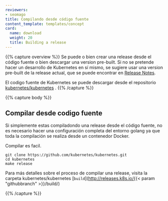 ```yaml
---
reviewers:
- seomago
title: Compilando desde código fuente
content_template: templates/concept
card:
  name: download
  weight: 20
  title: Building a release
---
```

{{% capture overview %}}
Se puede o bien crear una release desde el código fuente o bien descargar una version pre-built. Si no se pretende hacer un desarrollo de Kubernetes en sí mismo, se sugiere usar una version pre-built de la release actual, que se puede encontrar en [Release Notes](/docs/setup/release/notes/).

El codigo fuente de Kubernetes se puede descargar desde el repositorio [kubernetes/kubernetes](https://github.com/kubernetes/kubernetes) .
{{% /capture %}}

{{% capture body %}}
## Compilar desde codigo fuente

Si simplemente estas compiladondo una release desde el código fuente, no es necesario hacer una configuración completa del entorno golang ya que toda la compilación se realiza desde un contenedor Docker.

Compilar es facil.

```shell
git clone https://github.com/kubernetes/kubernetes.git
cd kubernetes
make release
```

Para más detalles sobre el proceso de compilar una release, visita la carpeta kubernetes/kubernetes [`build`](http://releases.k8s.io/{{< param "githubbranch" >}}/build/) 



{{% /capture %}}
